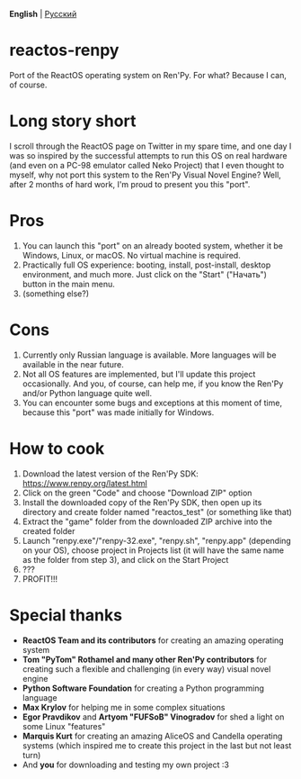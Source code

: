 **English** | [Русский](README_RU.md)

# reactos-renpy
Port of the ReactOS operating system on Ren'Py. For what? Because I can, of course.

# Long story short
I scroll through the ReactOS page on Twitter in my spare time, and one day I was so inspired by the successful attempts to run this OS on real hardware (and even on a PC-98 emulator called Neko Project) that I even thought to myself, why not port this system to the Ren'Py Visual Novel Engine? Well, after 2 months of hard work, I'm proud to present you this "port".

# Pros
1. You can launch this "port" on an already booted system, whether it be Windows, Linux, or macOS. No virtual machine is required.
2. Practically full OS experience: booting, install, post-install, desktop environment, and much more. Just click on the "Start" ("Начать") button in the main menu.
3. (something else?)

# Cons
1. Currently only Russian language is available. More languages will be available in the near future.
2. Not all OS features are implemented, but I'll update this project occasionally. And you, of course, can help me, if you know the Ren'Py and/or Python language quite well.
3. You can encounter some bugs and exceptions at this moment of time, because this "port" was made initially for Windows.

# How to cook
1. Download the latest version of the Ren'Py SDK: https://www.renpy.org/latest.html
2. Click on the green "Code" and choose "Download ZIP" option
3. Install the downloaded copy of the Ren'Py SDK, then open up its directory and create folder named "reactos_test" (or something like that)
4. Extract the "game" folder from the downloaded ZIP archive into the created folder
5. Launch "renpy.exe"/"renpy-32.exe", "renpy.sh", "renpy.app" (depending on your OS), choose project in Projects list (it will have the same name as the folder from step 3), and click on the Start Project
6. ???
7. PROFIT!!!

# Special thanks
* **ReactOS Team and its contributors** for creating an amazing operating system
* **Tom "PyTom" Rothamel and many other Ren'Py contributors** for creating such a flexible and challenging (in every way) visual novel engine
* **Python Software Foundation** for creating a Python programming language
* **Max Krylov** for helping me in some complex situations
* **Egor Pravdikov** and **Artyom "FUFSoB" Vinogradov** for shed a light on some Linux "features"
* **Marquis Kurt** for creating an amazing AliceOS and Candella operating systems (which inspired me to create this project in the last but not least turn)
* And **you** for downloading and testing my own project :3 
